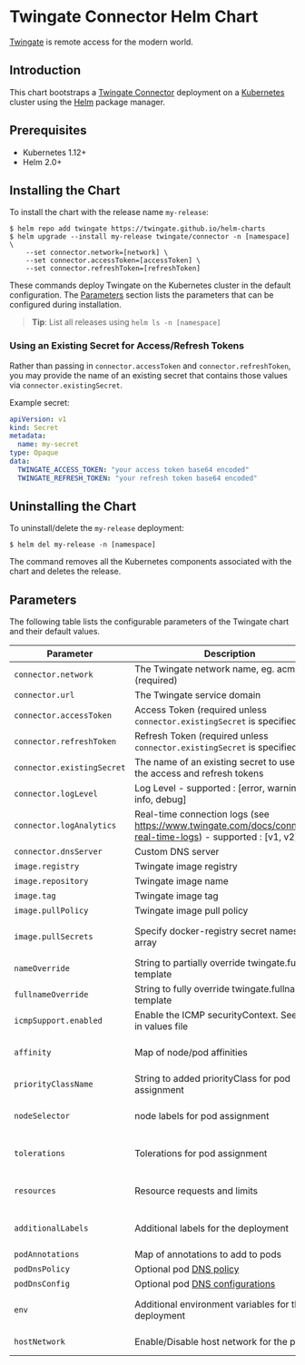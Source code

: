 # Twingate Connector Helm Chart

[Twingate](https://www.twingate.com/) is remote access for the modern world.

## Introduction

This chart bootstraps a [Twingate Connector](https://hub.docker.com/r/twingate/connector) deployment on a [Kubernetes](http://kubernetes.io) cluster using the [Helm](https://helm.sh) package manager.

## Prerequisites

- Kubernetes 1.12+
- Helm 2.0+

## Installing the Chart

To install the chart with the release name `my-release`:

```shell
$ helm repo add twingate https://twingate.github.io/helm-charts
$ helm upgrade --install my-release twingate/connector -n [namespace] \
    --set connector.network=[network] \
    --set connector.accessToken=[accessToken] \
    --set connector.refreshToken=[refreshToken]
```

These commands deploy Twingate on the Kubernetes cluster in the default configuration. The [Parameters](#parameters) section lists the parameters that can be configured during installation.

> **Tip**: List all releases using `helm ls -n [namespace]`

### Using an Existing Secret for Access/Refresh Tokens

Rather than passing in `connector.accessToken` and `connector.refreshToken`, you may provide the name of an existing secret that contains those values via `connector.existingSecret`.

Example secret:

```yaml
apiVersion: v1
kind: Secret
metadata:
  name: my-secret
type: Opaque
data:
  TWINGATE_ACCESS_TOKEN: "your access token base64 encoded"
  TWINGATE_REFRESH_TOKEN: "your refresh token base64 encoded"
```

## Uninstalling the Chart

To uninstall/delete the `my-release` deployment:

```shell
$ helm del my-release -n [namespace]
```

The command removes all the Kubernetes components associated with the chart and deletes the release.

## Parameters

The following table lists the configurable parameters of the Twingate chart and their default values.

| Parameter                               | Description                                                                                                                 | Default                                                 |
|-----------------------------------------|-----------------------------------------------------------------------------------------------------------------------------|---------------------------------------------------------|
| `connector.network`                     | The Twingate network name, eg. acme (required)                                                                              |                                                         |
| `connector.url`                         | The Twingate service domain                                                                                                 | `twingate.com`                                          |
| `connector.accessToken`                 | Access Token (required unless `connector.existingSecret` is specified)                                                      |                                                         |
| `connector.refreshToken`                | Refresh Token (required unless `connector.existingSecret` is specified)                                                     |                                                         |
| `connector.existingSecret`              | The name of an existing secret to use for the access and refresh tokens                                                     |                                                         |
| `connector.logLevel`                    | Log Level - supported : [error, warning, info, debug]                                                                       | `error`                                                 |
| `connector.logAnalytics`                | Real-time connection logs (see https://www.twingate.com/docs/connector-real-time-logs) - supported : [v1, v2]               |                                                         |
| `connector.dnsServer`                   | Custom DNS server                                                                                                           |                                                         |
| `image.registry`                        | Twingate image registry                                                                                                     | `docker.io`                                             |
| `image.repository`                      | Twingate image name                                                                                                         | `twingate/connector`                                    |
| `image.tag`                             | Twingate image tag                                                                                                          | `latest`                                                |
| `image.pullPolicy`                      | Twingate image pull policy                                                                                                  | `Always`                                                |
| `image.pullSecrets`                     | Specify docker-registry secret names as an array                                                                            | `[]` (does not add image pull secrets to deployed pods) |
| `nameOverride`                          | String to partially override twingate.fullname template                                                                     | `nil`                                                   |
| `fullnameOverride`                      | String to fully override twingate.fullname template                                                                         | `nil`                                                   |
| `icmpSupport.enabled`                   | Enable the ICMP securityContext. See more in values file                                                                    | `false`                                                 |
| `affinity`                              | Map of node/pod affinities                                                                                                  | `{}` (The value is evaluated as a template)             |
| `priorityClassName`                     | String to added priorityClass for pod assignment                                                                            | `nil`                                                   |
| `nodeSelector`                          | node labels for pod assignment                                                                                              | `{}` (The value is evaluated as a template)             |
| `tolerations`                           | Tolerations for pod assignment                                                                                              | `[]` (The value is evaluated as a template)             |
| `resources`                             | Resource requests and limits                                                                                                | `{}` (The value is evaluated as a template)             |
| `additionalLabels`                      | Additional labels for the deployment                                                                                        | `{}` (The value is evaluated as a template)             |
| `podAnnotations`                        | Map of annotations to add to pods                                                                                           | `{}`                                                    |
| `podDnsPolicy`                          | Optional pod [DNS policy](https://kubernetes.io/docs/concepts/services-networking/dns-pod-service/#pods-dns-policy)         |                                                         |
| `podDnsConfig`                          | Optional pod [DNS configurations](https://kubernetes.io/docs/concepts/services-networking/dns-pod-service/#pods-dns-config) |                                                         |
| `env`                                   | Additional environment variables for the deployment                                                                         | `{}` (The value is evaluated as a template)             |
| `hostNetwork`                           | Enable/Disable host network for the pod                                                                                     | `false` (Disabled by default)                           |
